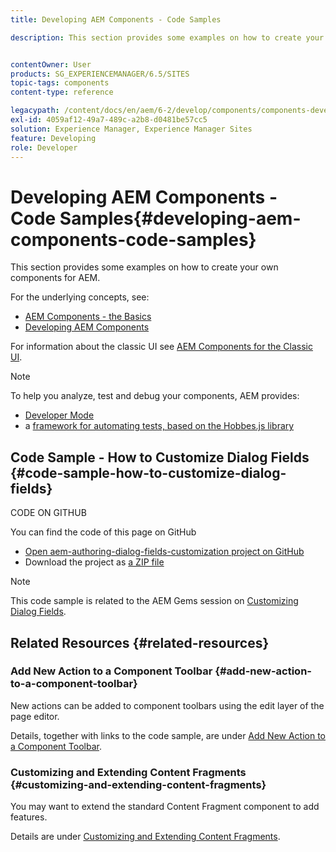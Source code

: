 ```yaml
---
title: Developing AEM Components - Code Samples

description: This section provides some examples on how to create your own components for AEM.


contentOwner: User
products: SG_EXPERIENCEMANAGER/6.5/SITES
topic-tags: components
content-type: reference

legacypath: /content/docs/en/aem/6-2/develop/components/components-develop
exl-id: 4059af12-49a7-489c-a2b8-d0481be57cc5
solution: Experience Manager, Experience Manager Sites
feature: Developing
role: Developer
---
```

# Developing AEM Components - Code Samples{#developing-aem-components-code-samples}

This section provides some examples on how to create your own components for AEM.

For the underlying concepts, see:

* [AEM Components - the Basics](/help/sites-developing/components-basics.md)
* [Developing AEM Components](/help/sites-developing/developing-components.md)

For information about the classic UI see [AEM Components for the Classic UI](/help/sites-developing/developing-components-classic.md).

>[!NOTE]
>
>To help you analyze, test and debug your components, AEM provides:
>
>* [Developer Mode](/help/sites-developing/developer-mode.md)
>* a [framework for automating tests, based on the Hobbes.js library](/help/sites-developing/hobbes.md)
>

## Code Sample - How to Customize Dialog Fields {#code-sample-how-to-customize-dialog-fields}

CODE ON GITHUB

You can find the code of this page on GitHub

* [Open aem-authoring-dialog-fields-customization project on GitHub](https://github.com/Adobe-Marketing-Cloud/aem-authoring-dialog-fields-customization)
* Download the project as [a ZIP file](https://codeload.github.com/Adobe-Marketing-Cloud/aem-authoring-dialog-fields-customization/zip/refs/heads/master)

>[!NOTE]
>
>This code sample is related to the AEM Gems session on [Customizing Dialog Fields](https://experienceleague.adobe.com/docs/experience-manager-gems-events/gems/gems2015/aem-customizing-dialog-fields-in-touch-ui.html).

## Related Resources {#related-resources}

### Add New Action to a Component Toolbar {#add-new-action-to-a-component-toolbar}

New actions can be added to component toolbars using the edit layer of the page editor.

Details, together with links to the code sample, are under [Add New Action to a Component Toolbar](/help/sites-developing/customizing-page-authoring-touch.md#add-new-action-to-a-component-toolbar).

### Customizing and Extending Content Fragments {#customizing-and-extending-content-fragments}

You may want to extend the standard Content Fragment component to add features.

Details are under [Customizing and Extending Content Fragments](/help/sites-developing/customizing-content-fragments.md).
